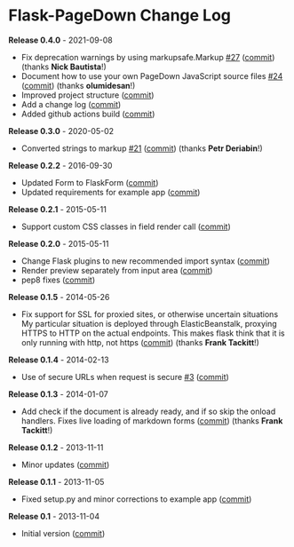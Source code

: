 # Flask-PageDown Change Log

**Release 0.4.0** - 2021-09-08

- Fix deprecation warnings by using markupsafe.Markup [#27](https://github.com/miguelgrinberg/flask-pagedown/issues/27) ([commit](https://github.com/miguelgrinberg/flask-pagedown/commit/b0bf84f7757f975bef075faab24a6bf11ba02829)) (thanks **Nick Bautista**!)
- Document how to use your own PageDown JavaScript source files [#24](https://github.com/miguelgrinberg/flask-pagedown/issues/24) ([commit](https://github.com/miguelgrinberg/flask-pagedown/commit/f13f81a72d2dfd0f881306ddc18d5d6642c5744d)) (thanks **olumidesan**!)
- Improved project structure ([commit](https://github.com/miguelgrinberg/flask-pagedown/commit/ea12a8551b4e17fc7a8adffb26845abbead82b72))
- Add a change log ([commit](https://github.com/miguelgrinberg/flask-pagedown/commit/a00e7195b1b98008c33cf9c4fafcd5b66026ceb5))
- Added github actions build ([commit](https://github.com/miguelgrinberg/flask-pagedown/commit/4fec2e7f04c4013193a542218d852072b20bf528))

**Release 0.3.0** - 2020-05-02

- Converted strings to markup [#21](https://github.com/miguelgrinberg/flask-pagedown/issues/21) ([commit](https://github.com/miguelgrinberg/flask-pagedown/commit/90139d9b45aa1a74adbf4ce221faabf8f9b2ca4f)) (thanks **Petr Deriabin**!)

**Release 0.2.2** - 2016-09-30

- Updated Form to FlaskForm ([commit](https://github.com/miguelgrinberg/flask-pagedown/commit/fc69896717eea1ebd055c70511a144aee71525f7))
- Updated requirements for example app ([commit](https://github.com/miguelgrinberg/flask-pagedown/commit/5b0f452200cd382aa64c7c5fdadcb7bfcfa29d73))

**Release 0.2.1** - 2015-05-11

- Support custom CSS classes in field render call ([commit](https://github.com/miguelgrinberg/flask-pagedown/commit/3ee04376a20a7e430190d016a41695c464970201))

**Release 0.2.0** - 2015-05-11

- Change Flask plugins to new recommended import syntax ([commit](https://github.com/miguelgrinberg/flask-pagedown/commit/c70899a0cc3c23d69cb280177e8dc98cd88fc5b7))
- Render preview separately from input area ([commit](https://github.com/miguelgrinberg/flask-pagedown/commit/69a243900a49baca336040cf0ed73094f7d9f66d))
- pep8 fixes ([commit](https://github.com/miguelgrinberg/flask-pagedown/commit/5b04c2de0e6ad697c0399cd40a59f3709fd33944))

**Release 0.1.5** - 2014-05-26

- Fix support for SSL for proxied sites, or otherwise uncertain situations My particular situation is deployed through ElasticBeanstalk, proxying HTTPS to HTTP on the actual endpoints. This makes flask think that it is only running with http, not https ([commit](https://github.com/miguelgrinberg/flask-pagedown/commit/04df5c189d6d1760c692d1985faf558058e56eb2)) (thanks **Frank Tackitt**!)

**Release 0.1.4** - 2014-02-13

- Use of secure URLs when request is secure [#3](https://github.com/miguelgrinberg/flask-pagedown/issues/3) ([commit](https://github.com/miguelgrinberg/flask-pagedown/commit/50ba142994e47d584f5bdf083e0c47f4a9209aa4))

**Release 0.1.3** - 2014-01-07

- Add check if the document is already ready, and if so skip the onload handlers. Fixes live loading of markdown forms ([commit](https://github.com/miguelgrinberg/flask-pagedown/commit/868a4c51028e580fd265d428a9d8f2afe3f4aa7c)) (thanks **Frank Tackitt**!)

**Release 0.1.2** - 2013-11-11

- Minor updates ([commit](https://github.com/miguelgrinberg/flask-pagedown/commit/be1a3e4f25f552178e36d7f383783ff192685832))

**Release 0.1.1** - 2013-11-05

- Fixed setup.py and minor corrections to example app ([commit](https://github.com/miguelgrinberg/flask-pagedown/commit/b50acac4b14f1a882f7de0d47702a175dabde9dc))

**Release 0.1** - 2013-11-04

- Initial version ([commit](https://github.com/miguelgrinberg/flask-pagedown/commit/d8a30b86354b264c4427424d444140bc9f568116))
